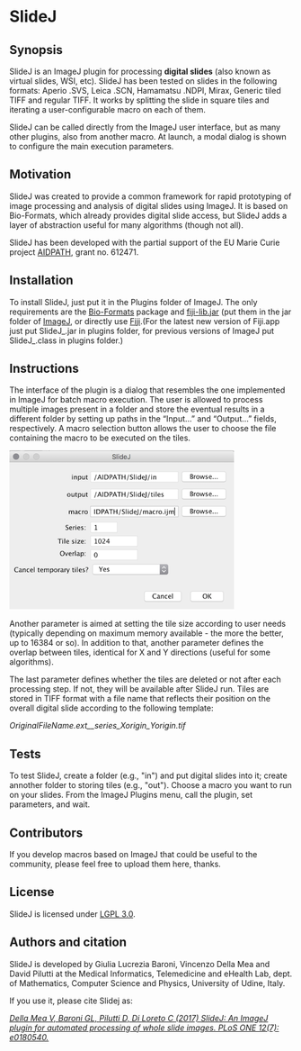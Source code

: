 # SlideJ

## Synopsis

SlideJ is an ImageJ plugin for processing **digital slides** (also known as virtual slides, WSI, etc). SlideJ has been tested  on slides in the following formats: Aperio .SVS, Leica .SCN, Hamamatsu .NDPI, Mirax, Generic tiled TIFF and regular TIFF.
It works by splitting the slide in square tiles and iterating a user-configurable macro on each of them. 

SlideJ can be called directly from the ImageJ user interface, but as many other plugins, also from another macro. At launch, a modal dialog is shown to configure the main execution parameters.

## Motivation

SlideJ was created to provide a common framework for rapid prototyping of image processing and analysis of digital slides using ImageJ. It is based on Bio-Formats, which already provides digital slide access, but SlideJ adds a layer of abstraction useful for many algorithms (though not all).

SlideJ has been developed with the partial support of the EU Marie Curie project [AIDPATH](http://aidpath.eu), grant no. 612471.

## Installation

To install SlideJ, just put it in the Plugins folder of ImageJ. The only requirements are the [Bio-Formats](http://downloads.openmicroscopy.org/bio-formats/5.5.0/) package and  [fiji-lib.jar](https://mvnrepository.com/artifact/sc.fiji/fiji-lib) (put them in the jar folder of [ImageJ](https://imagej.nih.gov/ij/index.html), or directly use [Fiji](http://fiji.sc).(For the latest new version of Fiji.app just put SlideJ_.jar in plugins folder, for previous versions of ImageJ put SlideJ_.class in plugins folder.)

## Instructions

The interface of the plugin is a  dialog that resembles the one implemented in ImageJ for batch macro execution. The user is allowed to process multiple images present in a folder and store the eventual results in a different folder by setting up paths in the “Input…” and “Output…” fields, respectively. A macro selection button allows the user to choose the file containing the macro to be executed on the tiles. 

![SlideJ logo](https://github.com/MITEL-UNIUD/SlideJ/blob/master/SlideJdialog.png)

Another parameter is aimed at setting the tile size according to user needs (typically depending on maximum memory available - the more the better, up to 16384 or so). In addition to that, another parameter defines the overlap between tiles, identical for X and Y directions (useful for some algorithms).

The last parameter defines whether the tiles are deleted or not after each processing step. If not, they will be available after SlideJ run. Tiles are stored in TIFF format with a file name that reflects their position on the overall digital slide according to the following template:

*OriginalFileName.ext\_\_series\_Xorigin\_Yorigin.tif*


## Tests

To test SlideJ, create a folder (e.g., "in") and put digital slides into it; create annother folder to storing tiles (e.g., "out"). Choose a macro you want to run on your slides. From the ImageJ Plugins menu, call the plugin, set parameters, and wait.

## Contributors

If you develop macros based on ImageJ that could be useful to the community, please feel free to upload them here, thanks.

## License

SlideJ is licensed under [LGPL 3.0](https://opensource.org/licenses/LGPL-3.0). 

## Authors and citation

SlideJ is developed by Giulia Lucrezia Baroni, Vincenzo Della Mea and David Pilutti at the Medical Informatics, Telemedicine and eHealth Lab, dept. of Mathematics, Computer Science and Physics, University of Udine, Italy.

If you use it, please cite Slidej as: 

*[Della Mea V, Baroni GL, Pilutti D, Di Loreto C (2017) SlideJ: An ImageJ plugin for automated processing of whole slide images. PLoS ONE 12(7): e0180540.](https://journals.plos.org/plosone/article?id=10.1371/journal.pone.0180540)*
